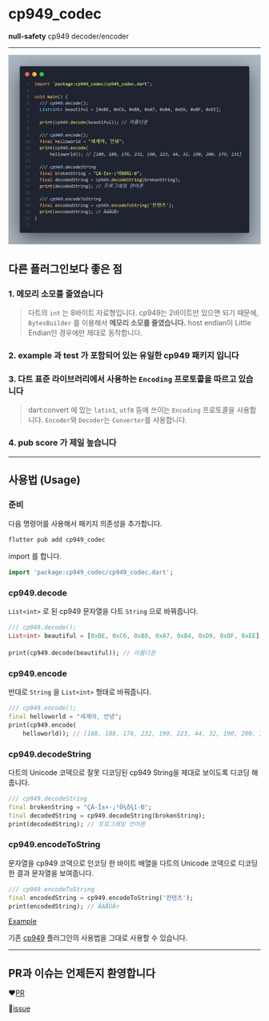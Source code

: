 # cp949_codec

**null-safety** cp949 decoder/encoder

---

![Example](example.png)

## 다른 플러그인보다 좋은 점

### 1. 메모리 소모를 줄였습니다

> 다트의 `int` 는 8바이트 자료형입니다. cp949는 2바이트만 있으면 되기 때문에, `BytesBuilder` 를 이용해서 **메모리 소모를 줄였습니다.** host endian이 Little Endian인 경우에만 제대로 동작합니다.

### 2. **example** 과 **test** 가 포함되어 있는 유일한 cp949 패키지 입니다

### 3. 다트 표준 라이브러리에서 사용하는 `Encoding` 프로토콜을 따르고 있습니다

> dart:convert 에 있는 `latin1`, `utf8` 등에 쓰이는 `Encoding` 프로토콜을 사용합니다. `Encoder`와 `Decoder`는 `Converter`를 사용합니다.

### 4. pub score 가 제일 높습니다

---

## 사용법 (Usage)

### 준비

다음 명령어를 사용해서 패키지 의존성을 추가합니다.

```bash
flutter pub add cp949_codec
```

import 를 합니다.

```dart
import 'package:cp949_codec/cp949_codec.dart';
```

### cp949.decode

`List<int>` 로 된 cp949 문자열을 다트 `String` 으로 바꿔줍니다.

```dart
/// cp949.decode();
List<int> beautiful = [0xBE, 0xC6, 0xB8, 0xA7, 0xB4, 0xD9, 0xBF, 0xEE];

print(cp949.decode(beautiful)); // 아름다운
```

### cp949.encode

반대로 `String` 을 `List<int>` 형태로 바꿔줍니다.

```dart
/// cp949.encode();
final helloworld = "세계야, 안녕";
print(cp949.encode(
    helloworld)); // [188, 188, 176, 232, 190, 223, 44, 32, 190, 200, 179, 231]
```

### cp949.decodeString

다트의 Unicode 코덱으로 잘못 디코딩된 cp949 String을 제대로 보이도록 디코딩 해줍니다.

```dart
/// cp949.decodeString
final brokenString = "ÇÁ·Î±×·¡¹Ö¾ð¾î·Ð";
final decodedString = cp949.decodeString(brokenString);
print(decodedString); // 프로그래밍 언어론
```

### cp949.encodeToString

문자열을 cp949 코덱으로 인코딩 한 바이트 배열을 다트의 Unicode 코덱으로 디코딩한 결과 문자열을 보여줍니다.

```dart
/// cp949.encodeToString
final encodedString = cp949.encodeToString('컨텐츠');
print(encodedString); // ÄÁÅÙÃ÷
```

[Example](https://pub.dev/packages/cp949_codec/example)

기존 [cp949](https://github.com/jjangga0214/dart-cp949) 플러그인의 사용법을 그대로 사용할 수 있습니다.

---

## PR과 이슈는 언제든지 환영합니다

❤️[PR](https://github.com/letyletylety/cp949_codec/pulls)

🤔[issue](https://github.com/letyletylety/cp949_codec/issues)
